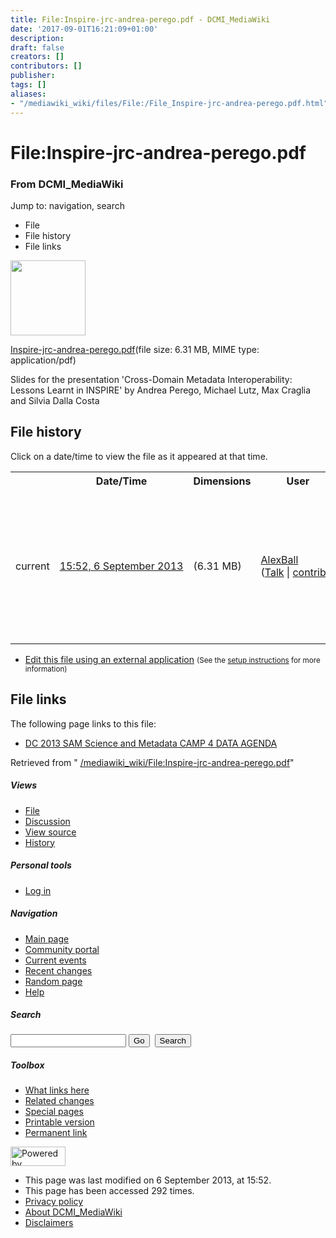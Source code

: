```yaml
---
title: File:Inspire-jrc-andrea-perego.pdf - DCMI_MediaWiki
date: '2017-09-01T16:21:09+01:00'
description: 
draft: false
creators: []
contributors: []
publisher: 
tags: []
aliases:
- "/mediawiki_wiki/files/File:/File_Inspire-jrc-andrea-perego.pdf.html"
---
```


<a id="top"></a>
# File:Inspire-jrc-andrea-perego.pdf

### From DCMI\_MediaWiki

Jump to: navigation, search
<!-- start content -->
- File
- File history
- File links

 [<img alt="" src="/skins/common/images/icons/fileicon-pdf.png" width="120" height="120">](/mediawiki_wiki/files/Inspire-jrc-andrea-perego.pdf)

[Inspire-jrc-andrea-perego.pdf](/mediawiki_wiki/files/Inspire-jrc-andrea-perego.pdf)‎(file size: 6.31 MB, MIME type: application/pdf)

Slides for the presentation 'Cross-Domain Metadata Interoperability: Lessons Learnt in INSPIRE' by Andrea Perego, Michael Lutz, Max Craglia and Silvia Dalla Costa

<!-- 
NewPP limit report
Preprocessor node count: 1/1000000
Post-expand include size: 0/2097152 bytes
Template argument size: 0/2097152 bytes
Expensive parser function count: 0/100
-->
## File history

Click on a date/time to view the file as it appeared at that time.

<table class="wikitable filehistory">
  <tr>
    <td></td>
    <th>Date/Time</th>
    <th>Dimensions</th>
    <th>User</th>
    <th>Comment</th>
  </tr>
  <tr>
    <td>current</td>
    <td class="filehistory-selected" style="white-space: nowrap;"><a href="/mediawiki_wiki/files/Inspire-jrc-andrea-perego.pdf">15:52, 6 September 2013</a></td>
    <td> <span style="white-space: nowrap;">(6.31 MB)</span>
    </td>
    <td>
      <a href="/index.php?title=User:AlexBall&amp;action=edit&amp;redlink=1" class="new mw-userlink" title="User:AlexBall (page does not exist)">AlexBall</a> <span style="white-space: nowrap;"> <span class="mw-usertoollinks">(<a href="/index.php?title=User_talk:AlexBall&amp;action=edit&amp;redlink=1" class="new" title="User talk:AlexBall (page does not exist)">Talk</a> | <a href="/index.php/Special:Contributions/AlexBall" title="Special:Contributions/AlexBall">contribs</a>)</span></span>
    </td>
    <td> <span class="comment">(Slides for the presentation 'Cross-Domain Metadata Interoperability: Lessons Learnt in INSPIRE' by Andrea Perego, Michael Lutz, Max Craglia and Silvia Dalla Costa)</span>
    </td>
  </tr>
</table>

  

- [Edit this file using an external application](/index.php?title=File:Inspire-jrc-andrea-perego.pdf&action=edit&externaledit=true&mode=file "File:Inspire-jrc-andrea-perego.pdf") <small>(See the <a href="http://www.mediawiki.org/wiki/Manual:External_editors" class="external text" rel="nofollow">setup instructions</a> for more information)</small>

## File links

The following page links to this file:

- [DC 2013 SAM Science and Metadata CAMP 4 DATA AGENDA](/index.php/DC_2013_SAM_Science_and_Metadata_CAMP_4_DATA_AGENDA "DC 2013 SAM Science and Metadata CAMP 4 DATA AGENDA")

Retrieved from " [/mediawiki_wiki/File:Inspire-jrc-andrea-perego.pdf](/mediawiki_wiki/files/File:/File:Inspire-jrc-andrea-perego.pdf.html)"

<!-- end content -->

##### Views

- [File](/mediawiki_wiki/files/File:/File:Inspire-jrc-andrea-perego.pdf.html)
- [Discussion](/index.php?title=File_talk:Inspire-jrc-andrea-perego.pdf&action=edit&redlink=1 "Discussion about the content page [t]")
- [View source](/index.php?title=File:Inspire-jrc-andrea-perego.pdf&action=edit "This page is protected.
You can view its source [e]")
- [History](/index.php?title=File:Inspire-jrc-andrea-perego.pdf&action=history "Past revisions of this page [h]")

##### Personal tools

- [Log in](/index.php?title=Special:UserLogin&returnto=File:Inspire-jrc-andrea-perego.pdf "You are encouraged to log in; however, it is not mandatory [o]")

<script type="text/javascript"> if (window.isMSIE55) fixalpha(); </script>

##### Navigation

- [Main page](/index.php/Main_Page "Visit the main page [z]")
- [Community portal](/index.php/DCMI_MediaWiki:Community_portal "About the project, what you can do, where to find things")
- [Current events](/index.php/DCMI_MediaWiki:Current_events "Find background information on current events")
- [Recent changes](/index.php/Special:RecentChanges "The list of recent changes in the wiki [r]")
- [Random page](/index.php/Special:Random "Load a random page [x]")
- [Help](/index.php/Help:Contents "The place to find out")

##### <label for="searchInput">Search</label>

<form action="/index.php" id="searchform">
				<input type="hidden" name="title" value="Special:Search">
				<input id="searchInput" title="Search DCMI_MediaWiki" accesskey="f" type="search" name="search">
				<input type="submit" name="go" class="searchButton" id="searchGoButton" value="Go" title="Go to a page with this exact name if exists"> 
				<input type="submit" name="fulltext" class="searchButton" id="mw-searchButton" value="Search" title="Search the pages for this text">
			</form>

##### Toolbox

- [What links here](/index.php/Special:WhatLinksHere/File:Inspire-jrc-andrea-perego.pdf "List of all wiki pages that link here [j]")
- [Related changes](/index.php/Special:RecentChangesLinked/File:Inspire-jrc-andrea-perego.pdf "Recent changes in pages linked from this page [k]")
- [Special pages](/index.php/Special:SpecialPages "List of all special pages [q]")
- [Printable version](/index.php?title=File:Inspire-jrc-andrea-perego.pdf&printable=yes "Printable version of this page [p]")
- [Permanent link](/index.php?title=File:Inspire-jrc-andrea-perego.pdf&oldid=5242 "Permanent link to this revision of the page")

<!-- end of the left (by default at least) column -->

 [<img src="/skins/common/images/poweredby_mediawiki_88x31.png" height="31" width="88" alt="Powered by MediaWiki">](http://www.mediawiki.org/)

- This page was last modified on 6 September 2013, at 15:52.
- This page has been accessed 292 times.
- [Privacy policy](/index.php/DCMI_MediaWiki:Privacy_policy "DCMI MediaWiki:Privacy policy")
- [About DCMI\_MediaWiki](/index.php/DCMI_MediaWiki:About "DCMI MediaWiki:About")
- [Disclaimers](/index.php/DCMI_MediaWiki:General_disclaimer "DCMI MediaWiki:General disclaimer")

<script>if (window.runOnloadHook) runOnloadHook();</script><!-- Served in 0.473 secs. -->
